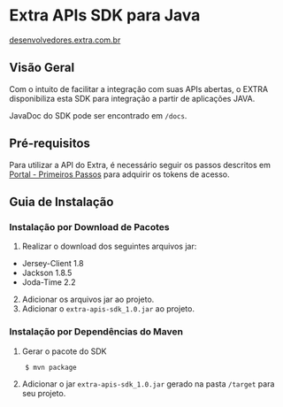Extra APIs SDK para Java
==============

[desenvolvedores.extra.com.br](http://desenvolvedores.extra.com.br/)

## Visão Geral


Com o intuito de facilitar a integração com suas APIs abertas, o EXTRA disponibiliza esta SDK para integração a partir de aplicações JAVA.

JavaDoc do SDK pode ser encontrado em `/docs`.

## Pré-requisitos
Para utilizar a API do Extra, é necessário seguir os passos descritos em [Portal - Primeiros Passos](http://desenvolvedores.extra.com.br/api-portal/docs/apilojistav1/main/getting-started.html) para adquirir os tokens de acesso.

## Guia de Instalação

### Instalação por Download de Pacotes

1. Realizar o download dos seguintes arquivos jar:
  * Jersey-Client 1.8
  * Jackson 1.8.5
  * Joda-Time 2.2

2. Adicionar os arquivos jar ao projeto.
3. Adicionar o `extra-apis-sdk_1.0.jar` ao projeto.

### Instalação por Dependências do Maven

1. Gerar o pacote do SDK

  ```bash
      $ mvn package
  ```

2. Adicionar o jar `extra-apis-sdk_1.0.jar` gerado na pasta `/target` para seu projeto.

